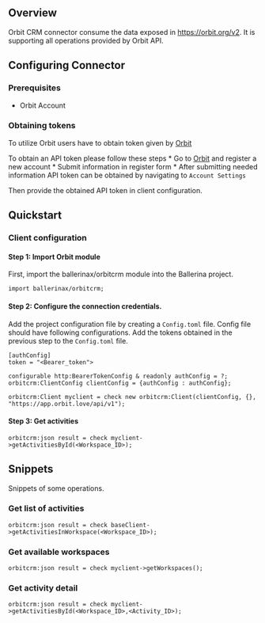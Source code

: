 ## Overview

Orbit CRM connector consume the data exposed in https://orbit.org/v2. It is supporting all operations provided by Orbit API.

## Configuring Connector

### Prerequisites

- Orbit Account

### Obtaining tokens

To utilize Orbit users have to obtain token given by [Orbit](https://app.orbit.love/)

To obtain an API token please follow these steps
    * Go to [Orbit](https://app.orbit.love/) and register a new account
    * Submit information in register form
    * After submitting needed information API token can be obtained by navigating to `Account Settings`

Then provide the obtained API token in client configuration.

## Quickstart

### Client configuration

#### Step 1: Import Orbit module
First, import the ballerinax/orbitcrm module into the Ballerina project.

```ballerina
import ballerinax/orbitcrm;
```
#### Step 2: Configure the connection credentials.

Add the project configuration file by creating a `Config.toml` file. Config file should have following configurations. Add the tokens obtained in the previous step to the `Config.toml` file.

```ballerina
[authConfig]
token = "<Bearer_token">
```

```ballerina
configurable http:BearerTokenConfig & readonly authConfig = ?;
orbitcrm:ClientConfig clientConfig = {authConfig : authConfig};

orbitcrm:Client myclient = check new orbitcrm:Client(clientConfig, {}, "https://app.orbit.love/api/v1");
```
#### Step 3: Get activities
```ballerina
orbitcrm:json result = check myclient->getActivitiesById(<Workspace_ID>);
```

## Snippets
Snippets of some operations.

### Get list of activities
```ballerina
orbitcrm:json result = check baseClient->getActivitiesInWorkspace(<Workspace_ID>);
```
### Get available workspaces
```ballerina
orbitcrm:json result = check myclient->getWorkspaces();
```
### Get activity detail
```ballerina
orbitcrm:json result = check myclient->getActivitiesById(<Workspace_ID>,<Activity_ID>);
```